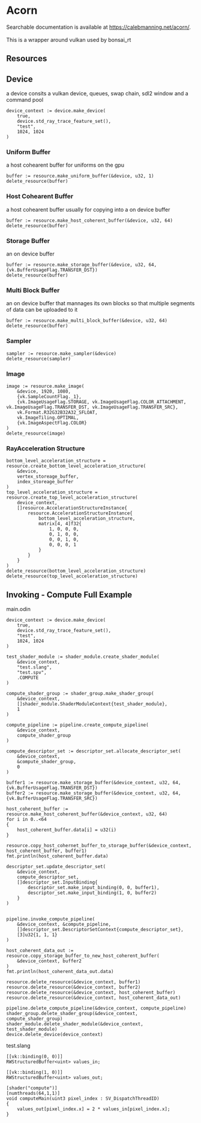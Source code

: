 # Acorn

Searchable documentation is available at https://calebmanning.net/acorn/. \
\
This is a wrapper around vulkan used by bonsai_rt

## Resources
## Device
a device consits a vulkan device, queues, swap chain, sdl2 window and a command pool
```odin
device_context := device.make_device(
    true,
    device.std_ray_trace_feature_set(),
    "test",
    1024, 1024
)
```

### Uniform Buffer
a host cohearent buffer for uniforms on the gpu
```odin
buffer := resource.make_uniform_buffer(&device, u32, 1)
delete_resource(buffer)
```
### Host Cohearent Buffer
a host cohearent buffer usually for copying into a on device buffer
```odin
buffer := resource.make_host_coherent_buffer(&device, u32, 64)
delete_resource(buffer)
```
### Storage Buffer
an on device buffer
```odin
buffer := resource.make_storage_buffer(&device, u32, 64, {vk.BufferUsageFlag.TRANSFER_DST})
delete_resource(buffer)
```
### Multi Block Buffer
an on device buffer that mannages its own blocks so that multiple segments of data can be uploaded to it
```odin
buffer := resource.make_multi_block_buffer(&device, u32, 64)
delete_resource(buffer)
```
### Sampler
```odin
sampler := resource.make_sampler(&device)
delete_resource(sampler)
```
### Image
```odin
image := resource.make_image(
    &device, 1920, 1080,
    {vk.SampleCountFlag._1},
    {vk.ImageUsageFlag.STORAGE, vk.ImageUsageFlag.COLOR_ATTACHMENT, vk.ImageUsageFlag.TRANSFER_DST, vk.ImageUsageFlag.TRANSFER_SRC},
    vk.Format.R32G32B32A32_SFLOAT,
    vk.ImageTiling.OPTIMAL,
    {vk.ImageAspectFlag.COLOR}
)
delete_resource(image)
```
### RayAcceleration Structure
```odin
bottom_level_acceleration_structure = resource.create_bottom_level_acceleration_structure(
    &device,
    vertex_storeage_buffer,
    index_storeage_buffer
)
top_level_acceleration_structure = resource.create_top_level_acceleration_structure(
    device_context,
    []resource.AccelerationStructureInstance{
        resource.AccelerationStructureInstance{
            bottom_level_acceleration_structure,
            matrix[4, 4]f32{
                1, 0, 0, 0,
                0, 1, 0, 0,
                0, 0, 1, 0,
                0, 0, 0, 1
            }
        }
    }
)
delete_resource(bottom_level_acceleration_structure)
delete_resource(top_level_acceleration_structure)
```

## Invoking - Compute Full Example
main.odin
```odin
device_context := device.make_device(
    true,
    device.std_ray_trace_feature_set(),
    "test",
    1024, 1024
)

test_shader_module := shader_module.create_shader_module(
    &device_context,
    "test.slang",
    "test.spv",
    .COMPUTE
)

compute_shader_group := shader_group.make_shader_group(
    &device_context,
    []shader_module.ShaderModuleContext{test_shader_module},
    1
)

compute_pipeline := pipeline.create_compute_pipeline(
    &device_context,
    compute_shader_group
)

compute_descriptor_set := descriptor_set.allocate_descriptor_set(
    &device_context,
    &compute_shader_group,
    0
)

buffer1 := resource.make_storage_buffer(&device_context, u32, 64, {vk.BufferUsageFlag.TRANSFER_DST})
buffer2 := resource.make_storage_buffer(&device_context, u32, 64, {vk.BufferUsageFlag.TRANSFER_SRC})

host_coherent_buffer := resource.make_host_coherent_buffer(&device_context, u32, 64)
for i in 0..<64
{
    host_coherent_buffer.data[i] = u32(i)
}

resource.copy_host_cohernet_buffer_to_storage_buffer(&device_context, host_coherent_buffer, buffer1)
fmt.println(host_coherent_buffer.data)

descriptor_set.update_descriptor_set(
    &device_context,
    compute_descriptor_set,
    []descriptor_set.InputBinding{
        descriptor_set.make_input_binding(0, 0, buffer1),
        descriptor_set.make_input_binding(1, 0, buffer2)
    }
)


pipeline.invoke_compute_pipeline(
    &device_context, &compute_pipeline,
    []descriptor_set.DescriptorSetContext{compute_descriptor_set},
    [3]u32{1, 1, 1}
)

host_coherent_data_out := resource.copy_storage_buffer_to_new_host_coherent_buffer(
    &device_context, buffer2
)
fmt.println(host_coherent_data_out.data)

resource.delete_resource(&device_context, buffer1)
resource.delete_resource(&device_context, buffer2)
resource.delete_resource(&device_context, host_coherent_buffer)
resource.delete_resource(&device_context, host_coherent_data_out)

pipeline.delete_compute_pipeline(&device_context, compute_pipeline)
shader_group.delete_shader_group(&device_context, compute_shader_group)
shader_module.delete_shader_module(&device_context, test_shader_module)
device.delete_device(device_context)
```
test.slang
```hlsl
[[vk::binding(0, 0)]]
RWStructuredBuffer<uint> values_in;

[[vk::binding(1, 0)]]
RWStructuredBuffer<uint> values_out;

[shader("compute")]
[numthreads(64,1,1)]
void computeMain(uint3 pixel_index : SV_DispatchThreadID)
{
    values_out[pixel_index.x] = 2 * values_in[pixel_index.x];
}
```
